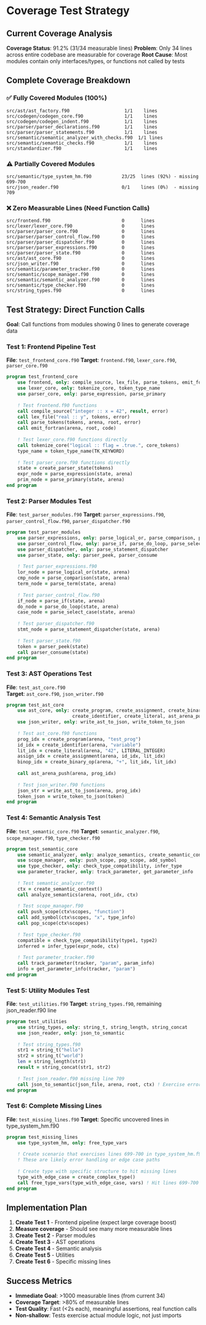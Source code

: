 # Coverage Test Strategy

## Current Coverage Analysis

**Coverage Status**: 91.2% (31/34 measurable lines)
**Problem**: Only 34 lines across entire codebase are measurable for coverage
**Root Cause**: Most modules contain only interfaces/types, or functions not called by tests

## Complete Coverage Breakdown

### ✅ Fully Covered Modules (100%)
```
src/ast/ast_factory.f90                    1/1    lines
src/codegen/codegen_core.f90               1/1    lines  
src/codegen/codegen_indent.f90             1/1    lines
src/parser/parser_declarations.f90         1/1    lines
src/parser/parser_statements.f90           1/1    lines
src/semantic/semantic_analyzer_with_checks.f90  1/1 lines
src/semantic/semantic_checks.f90           1/1    lines
src/standardizer.f90                       1/1    lines
```

### ⚠️ Partially Covered Modules
```
src/semantic/type_system_hm.f90           23/25  lines (92%) - missing 699-700
src/json_reader.f90                       0/1    lines (0%)  - missing 709
```

### ❌ Zero Measurable Lines (Need Function Calls)
```
src/frontend.f90                          0      lines
src/lexer/lexer_core.f90                  0      lines  
src/parser/parser_core.f90                0      lines
src/parser/parser_control_flow.f90        0      lines
src/parser/parser_dispatcher.f90          0      lines
src/parser/parser_expressions.f90         0      lines
src/parser/parser_state.f90               0      lines
src/ast/ast_core.f90                      0      lines
src/json_writer.f90                       0      lines
src/semantic/parameter_tracker.f90        0      lines
src/semantic/scope_manager.f90            0      lines
src/semantic/semantic_analyzer.f90        0      lines
src/semantic/type_checker.f90             0      lines
src/string_types.f90                      0      lines
```

## Test Strategy: Direct Function Calls

**Goal**: Call functions from modules showing 0 lines to generate coverage data

### Test 1: Frontend Pipeline Test
**File**: `test_frontend_core.f90`
**Target**: `frontend.f90`, `lexer_core.f90`, `parser_core.f90`

```fortran
program test_frontend_core
    use frontend, only: compile_source, lex_file, parse_tokens, emit_fortran
    use lexer_core, only: tokenize_core, token_type_name
    use parser_core, only: parse_expression, parse_primary
    
    ! Test frontend.f90 functions
    call compile_source("integer :: x = 42", result, error)
    call lex_file("real :: y", tokens, error)
    call parse_tokens(tokens, arena, root, error)
    call emit_fortran(arena, root, code)
    
    ! Test lexer_core.f90 functions directly
    call tokenize_core("logical :: flag = .true.", core_tokens)
    type_name = token_type_name(TK_KEYWORD)
    
    ! Test parser_core.f90 functions directly
    state = create_parser_state(tokens)
    expr_node = parse_expression(state, arena)
    prim_node = parse_primary(state, arena)
end program
```

### Test 2: Parser Modules Test  
**File**: `test_parser_modules.f90`
**Target**: `parser_expressions.f90`, `parser_control_flow.f90`, `parser_dispatcher.f90`

```fortran
program test_parser_modules
    use parser_expressions, only: parse_logical_or, parse_comparison, parse_term
    use parser_control_flow, only: parse_if, parse_do_loop, parse_select_case
    use parser_dispatcher, only: parse_statement_dispatcher
    use parser_state, only: parser_peek, parser_consume
    
    ! Test parser_expressions.f90
    lor_node = parse_logical_or(state, arena)
    cmp_node = parse_comparison(state, arena)  
    term_node = parse_term(state, arena)
    
    ! Test parser_control_flow.f90
    if_node = parse_if(state, arena)
    do_node = parse_do_loop(state, arena)
    case_node = parse_select_case(state, arena)
    
    ! Test parser_dispatcher.f90
    stmt_node = parse_statement_dispatcher(state, arena)
    
    ! Test parser_state.f90
    token = parser_peek(state)
    call parser_consume(state)
end program
```

### Test 3: AST Operations Test
**File**: `test_ast_core.f90`  
**Target**: `ast_core.f90`, `json_writer.f90`

```fortran
program test_ast_core
    use ast_core, only: create_program, create_assignment, create_binary_op,
                        create_identifier, create_literal, ast_arena_push
    use json_writer, only: write_ast_to_json, write_token_to_json
    
    ! Test ast_core.f90 functions
    prog_idx = create_program(arena, "test_prog")
    id_idx = create_identifier(arena, "variable")
    lit_idx = create_literal(arena, "42", LITERAL_INTEGER)
    assign_idx = create_assignment(arena, id_idx, lit_idx)
    binop_idx = create_binary_op(arena, "+", lit_idx, lit_idx)
    
    call ast_arena_push(arena, prog_idx)
    
    ! Test json_writer.f90 functions
    json_str = write_ast_to_json(arena, prog_idx)
    token_json = write_token_to_json(token)
end program
```

### Test 4: Semantic Analysis Test
**File**: `test_semantic_core.f90`
**Target**: `semantic_analyzer.f90`, `scope_manager.f90`, `type_checker.f90`

```fortran
program test_semantic_core
    use semantic_analyzer, only: analyze_semantics, create_semantic_context
    use scope_manager, only: push_scope, pop_scope, add_symbol
    use type_checker, only: check_type_compatibility, infer_type
    use parameter_tracker, only: track_parameter, get_parameter_info
    
    ! Test semantic_analyzer.f90
    ctx = create_semantic_context()
    call analyze_semantics(arena, root_idx, ctx)
    
    ! Test scope_manager.f90  
    call push_scope(ctx%scopes, "function")
    call add_symbol(ctx%scopes, "x", type_info)
    call pop_scope(ctx%scopes)
    
    ! Test type_checker.f90
    compatible = check_type_compatibility(type1, type2)
    inferred = infer_type(expr_node, ctx)
    
    ! Test parameter_tracker.f90
    call track_parameter(tracker, "param", param_info)
    info = get_parameter_info(tracker, "param")
end program
```

### Test 5: Utility Modules Test
**File**: `test_utilities.f90`
**Target**: `string_types.f90`, remaining json_reader.f90 line

```fortran
program test_utilities
    use string_types, only: string_t, string_length, string_concat
    use json_reader, only: json_to_semantic
    
    ! Test string_types.f90
    str1 = string_t("hello")
    str2 = string_t("world") 
    len = string_length(str1)
    result = string_concat(str1, str2)
    
    ! Test json_reader.f90 missing line 709
    call json_to_semantic(json_file, arena, root, ctx) ! Exercise error path
end program
```

### Test 6: Complete Missing Lines
**File**: `test_missing_lines.f90`
**Target**: Specific uncovered lines in type_system_hm.f90

```fortran
program test_missing_lines
    use type_system_hm, only: free_type_vars
    
    ! Create scenario that exercises lines 699-700 in type_system_hm.f90
    ! These are likely error handling or edge case paths
    
    ! Create type with specific structure to hit missing lines
    type_with_edge_case = create_complex_type()
    call free_type_vars(type_with_edge_case, vars) ! Hit lines 699-700
end program
```

## Implementation Plan

1. **Create Test 1** - Frontend pipeline (expect large coverage boost)
2. **Measure coverage** - Should see many more measurable lines
3. **Create Test 2** - Parser modules  
4. **Create Test 3** - AST operations
5. **Create Test 4** - Semantic analysis
6. **Create Test 5** - Utilities
7. **Create Test 6** - Specific missing lines

## Success Metrics

- **Immediate Goal**: >1000 measurable lines (from current 34)
- **Coverage Target**: >80% of measurable lines
- **Test Quality**: Fast (<2s each), meaningful assertions, real function calls
- **Non-shallow**: Tests exercise actual module logic, not just imports